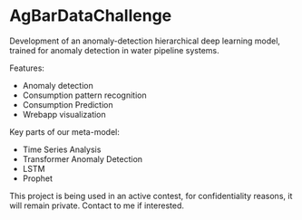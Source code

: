 # AgBarDataChallenge
Development of an anomaly-detection hierarchical deep learning model, trained for anomaly detection in water pipeline systems.

Features: 
 - Anomaly detection
 - Consumption pattern recognition
 - Consumption Prediction
 - Wrebapp visualization

Key parts of our meta-model: 
 - Time Series Analysis 
 - Transformer Anomaly Detection
 - LSTM
 - Prophet

This project is being used in an active contest, for confidentiality reasons, it will remain private. Contact to me if interested.
